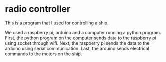 # radio controller
This is a program that I used for controlling a ship.

We used a raspberry pi, arduino and a computer running a python program.
First, the python program on the computer sends data to the raspberry pi using socket through wifi.
Next, the raspberry pi sends the data to the arduino using serial communication.
Last, the arduino sends electrical commands to the motors on the ship.
